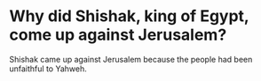 # Why did Shishak, king of Egypt, come up against Jerusalem?

Shishak came up against Jerusalem because the people had been unfaithful to Yahweh.
